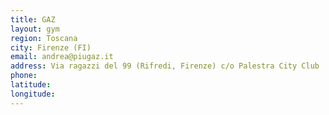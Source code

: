 ```yaml
---
title: GAZ
layout: gym
region: Toscana
city: Firenze (FI)
email: andrea@piugaz.it
address: Via ragazzi del 99 (Rifredi, Firenze) c/o Palestra City Club
phone: 
latitude: 
longitude: 
---
```


